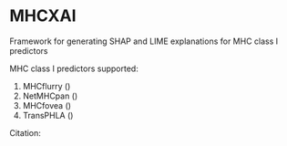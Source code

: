 # MHCXAI
Framework for generating SHAP and LIME explanations for MHC class I predictors

MHC class I predictors supported:
1. MHCflurry ()
2. NetMHCpan ()
3. MHCfovea ()
4. TransPHLA ()


Citation:
